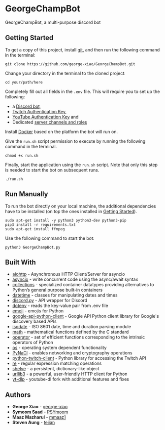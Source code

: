 # GeorgeChampBot

GeorgeChampBot, a multi-purpose discord bot

## Getting Started

To get a copy of this project, install [git](https://git-scm.com/), and then run the following command in the terminal:

```
git clone https://github.com/george-xiao/GeorgeChampBot.git
```

Change your directory in the terminal to the cloned project:

```
cd your/path/here
```

Completely fill out all fields in the `.env` file. This will require you to set up the following:
 - a [Discord bot](https://discordpy.readthedocs.io/en/stable/discord.html), 
 - [Twitch Authentication Key](https://dev.twitch.tv/docs/authentication/),
 - [YouTube Authentication Key](https://developers.google.com/youtube/registering_an_application) and
 - Dedicated [server channels and roles](https://discord.com/blog/starting-your-first-discord-server)

Install [Docker](https://docs.docker.com/engine/install/) based on the platform the bot will run on.

Give the `run.sh` script permission to execute by running the following command in the terminal.

```
chmod +x run.sh
```

Finally, start the application using the `run.sh` script. Note that only this step is needed to start the bot on subsequent runs.

```
./run.sh
```

## Run Manually

To run the bot directly on your local machine, the additional dependencies have to be installed (on top the ones installed in [Getting Started](#getting-started)).

```
sudo apt-get install -y python3 python3-dev python3-pip
pip3 install -r requirements.txt
sudo apt-get install ffmpeg
```

Use the following command to start the bot:

```
python3 GeorgeChampBot.py
```

## Built With

* [aiohttp](https://docs.aiohttp.org/en/stable/) - Asynchronous HTTP Client/Server for asyncio 
* [asyncio](https://docs.python.org/3/library/asyncio.html) - write concurrent code using the async/await syntax 
* [collections](https://docs.python.org/3/library/collections.html) - specialized container datatypes providing alternatives to Python’s general purpose built-in containers
* [datetime](https://docs.python.org/3/library/datetime.html) - classes for manipulating dates and times
* [discord.py](https://discordpy.readthedocs.io/en/latest/) - API wrapper for Discord
* [dotenv](https://pypi.org/project/python-dotenv/) - reads the key-value pair from .env file
* [emoji](https://pypi.org/project/emoji/) - emojis for Python
* [google-api-python-client](https://pypi.org/project/google-api-python-client/) - Google API Python client library for Google's discovery based APIs
* [isodate](https://pypi.org/project/isodate/) - ISO 8601 date, time and duration parsing module
* [math](https://docs.python.org/3/library/math.html) - mathematical functions defined by the C standard
* [operator](https://docs.python.org/3/library/operator.html) - set of efficient functions corresponding to the intrinsic operators of Python
* [os](https://docs.python.org/3/library/os.html) - operating system dependent functionality
* [PyNaCl](https://pypi.org/project/PyNaCl/) - enables networking and cryptography operations
* [python-twitch-client](https://python-twitch-client.readthedocs.io/en/latest/) - Python library for accessing the Twitch API
* [re](https://docs.python.org/3/library/re.html) - regular expression matching operations
* [shelve](https://docs.python.org/3/library/shelve.html) - a persistent, dictionary-like object
* [urllib3](https://pypi.org/project/urllib3/) - a powerful, user-friendly HTTP client for Python
* [yt-dlp](https://pypi.org/project/yt-dlp/) - youtube-dl fork with additional features and fixes

## Authors

* **George Xiao** - [george-xiao](https://github.com/george-xiao)
* **Symoom Saad** - [PSYmoom](https://github.com/PSYmoom)
* **Maaz Mazharul** - [mmaaz1](https://github.com/mmaaz1)
* **Steven Aung** - [teiian](https://github.com/teiian)
